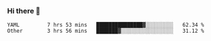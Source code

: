 ### Hi there 👋

<!--
**yeya24/yeya24** is a ✨ _special_ ✨ repository because its `README.md` (this file) appears on your GitHub profile.

Here are some ideas to get you started:

- 🔭 I’m currently working on ...
- 🌱 I’m currently learning ...
- 👯 I’m looking to collaborate on ...
- 🤔 I’m looking for help with ...
- 💬 Ask me about ...
- 📫 How to reach me: ...
- 😄 Pronouns: ...
- ⚡ Fun fact: ...
-->

<!--START_SECTION:waka-->

```text
YAML         7 hrs 53 mins   ███████████████▓░░░░░░░░░   62.34 %
Other        3 hrs 56 mins   ███████▓░░░░░░░░░░░░░░░░░   31.12 %
```

<!--END_SECTION:waka-->
